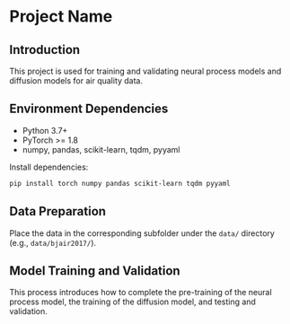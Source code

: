 # Project Name

## Introduction
This project is used for training and validating neural process models and diffusion models for air quality data.

## Environment Dependencies
- Python 3.7+
- PyTorch >= 1.8
- numpy, pandas, scikit-learn, tqdm, pyyaml

Install dependencies:
```bash
pip install torch numpy pandas scikit-learn tqdm pyyaml
```

## Data Preparation
Place the data in the corresponding subfolder under the `data/` directory (e.g., `data/bjair2017/`).

## Model Training and Validation
This process introduces how to complete the pre-training of the neural process model, the training of the diffusion model, and testing and validation.
